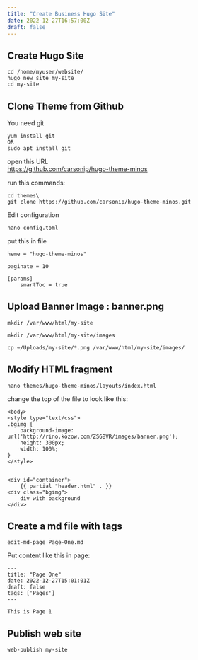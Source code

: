 ```yaml
---
title: "Create Business Hugo Site"
date: 2022-12-27T16:57:00Z
draft: false
---
```

## Create Hugo Site
```
cd /home/myuser/website/
hugo new site my-site
cd my-site
```

## Clone Theme from Github
You need git
```
yum install git
OR
sudo apt install git
```


open this URL \
https://github.com/carsonip/hugo-theme-minos

run this commands:
```
cd themes\
git clone https://github.com/carsonip/hugo-theme-minos.git
```

Edit configuration
```
nano config.toml
```

put this in file
```
heme = "hugo-theme-minos"

paginate = 10

[params]
    smartToc = true
```

## Upload Banner Image : banner.png

```
mkdir /var/www/html/my-site

mkdir /var/www/html/my-site/images

cp ~/Uploads/my-site/*.png /var/www/html/my-site/images/

```

## Modify HTML fragment
```
nano themes/hugo-theme-minos/layouts/index.html
```

change the top of the file to look like this:
```
<body>
<style type="text/css">
.bgimg {
    background-image: url('http://rino.kozow.com/ZS6BVR/images/banner.png');
    height: 300px;
    width: 100%;
}
</style>


<div id="container">
    {{ partial "header.html" . }}
<div class="bgimg">
    div with background
</div>

```

## Create a md file with tags
```
edit-md-page Page-One.md
```

Put content like this in page:
```
---
title: "Page One"
date: 2022-12-27T15:01:01Z
draft: false
tags: ['Pages']
---

This is Page 1

```

## Publish web site
```
web-publish my-site 
```
